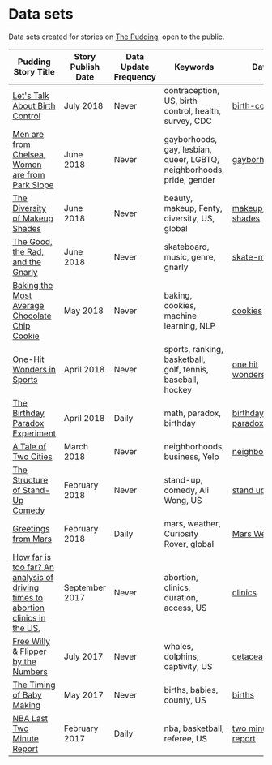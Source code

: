 # Data sets

Data sets created for stories on [The Pudding](https://pudding.cool), open to the public.

| Pudding Story Title                                                                                                      | Story Publish Date | Data Update Frequency | Keywords                                                    | Data                                                                                             |
| ------------------------------------------------------------------------------------------------------------------------ | ------------------ | --------------------- | ----------------------------------------------------------- | ------------------------------------------------------------------------------------------------ |
| [Let's Talk About Birth Control](https://pudding.cool/2018/07/birth_control) | July 2018 | Never | contraception, US, birth control, health, survey, CDC | [birth-control](https://github.com/the-pudding/data/tree/master/birth-control)|
| [Men are from Chelsea, Women are from Park Slope](https://github.com/the-pudding/data/tree/master/gayborhoods) | June 2018 | Never | gayborhoods, gay, lesbian, queer, LGBTQ, neighborhoods, pride, gender | [gayborhoods](https://github.com/the-pudding/data/tree/master/gayborhoods) |
| [The Diversity of Makeup Shades](https://pudding.cool/2018/06/makeup-shades) | June 2018 | Never | beauty, makeup, Fenty, diversity, US, global | [makeup-shades](https://github.com/polygraph-cool/data/tree/master/makeup-shades) |
| [The Good, the Rad, and the Gnarly](https://pudding.cool/2018/06/skate-music/) | June 2018 | Never | skateboard, music, genre, gnarly | [skate-music](https://github.com/polygraph-cool/data/tree/master/skate-music)
| [Baking the Most Average Chocolate Chip Cookie](https://pudding.cool/2018/05/cookies) | May 2018 | Never | baking, cookies, machine learning, NLP | [cookies](https://github.com/polygraph-cool/data/tree/master/cookies)
| [One-Hit Wonders in Sports](https://pudding.cool/2018/04/one-hit-wonders)                                                | April 2018         | Never                 | sports, ranking, basketball, golf, tennis, baseball, hockey | [one hit wonders](https://github.com/polygraph-cool/data/tree/master/one-hit-wonders)            |
| [The Birthday Paradox Experiment](https://pudding.cool/2018/04/birthday-paradox)                                         | April 2018         | Daily                 | math, paradox, birthday                                     | [birthday paradox](https://pudding.cool/2018/04/birthday-data/data.json)                         |
| [A Tale of Two Cities](https://pudding.cool/2018/03/neighborhoods)                                                       | March 2018         | Never                 | neighborhoods, business, Yelp                               | [neighborhoods](https://github.com/polygraph-cool/data/tree/master/neighborhoods)                |
| [The Structure of Stand-Up Comedy](https://pudding.cool/2018/02/stand-up)                                                | February 2018      | Never                 | stand-up, comedy, Ali Wong, US                              | [stand up](https://github.com/polygraph-cool/data/tree/master/stand-up)                          |
| [Greetings from Mars](https://pudding.cool/2018/01/mars-weather/)                                                        | February 2018      | Daily                 | mars, weather, Curiosity Rover, global                      | [Mars Weather](https://github.com/polygraph-cool/data/tree/master/mars-weather)                  |
| [How far is too far? An analysis of driving times to abortion clinics in the US.](https://pudding.cool/2017/09/clinics/) | September 2017     | Never                 | abortion, clinics, duration, access, US                     | [clinics](https://github.com/polygraph-cool/data/tree/master/clinics)                            |
| [Free Willy & Flipper by the Numbers](https://pudding.cool/2017/07/cetaceans/)                                           | July 2017          | Never                 | whales, dolphins, captivity, US                             | [cetaceans](https://github.com/polygraph-cool/data/tree/master/cetaceans)                        |
| [The Timing of Baby Making](https://pudding.cool/2017/05/births/)                                                        | May 2017           | Never                 | births, babies, county, US                                  | [births](https://github.com/polygraph-cool/data/tree/master/births)                              |
| [NBA Last Two Minute Report](https://pudding.cool/2017/02/two-minute-report)                                             | February 2017      | Daily                 | nba, basketball, referee, US                                | [two minute report](https://github.com/polygraph-cool/last-two-minute-report/tree/master/output) |
